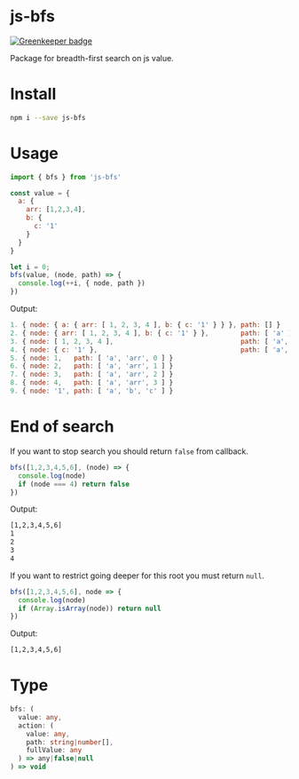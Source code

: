 # js-bfs

[![Greenkeeper badge](https://badges.greenkeeper.io/whiteand/js-bfs.svg)](https://greenkeeper.io/)

Package for breadth-first search on js value.

# Install

```bash
npm i --save js-bfs
```

# Usage

```javascript
import { bfs } from 'js-bfs'

const value = {
  a: {
    arr: [1,2,3,4],
    b: {
      c: '1'
    }
  }
}

let i = 0;
bfs(value, (node, path) => {
  console.log(++i, { node, path })
})
```

Output:
```javascript
1. { node: { a: { arr: [ 1, 2, 3, 4 ], b: { c: '1' } } }, path: [] }
2. { node: { arr: [ 1, 2, 3, 4 ], b: { c: '1' } },        path: [ 'a' ] }
3. { node: [ 1, 2, 3, 4 ],                                path: [ 'a', 'arr' ] }
4. { node: { c: '1' },                                    path: [ 'a', 'b' ] }
5. { node: 1,   path: [ 'a', 'arr', 0 ] }
6. { node: 2,   path: [ 'a', 'arr', 1 ] }
7. { node: 3,   path: [ 'a', 'arr', 2 ] }
8. { node: 4,   path: [ 'a', 'arr', 3 ] }
9. { node: '1', path: [ 'a', 'b', 'c' ] }
```

# End of search

If you want to stop search you should return `false` from callback.

```javascript
bfs([1,2,3,4,5,6], (node) => {
  console.log(node)
  if (node === 4) return false
})
```
Output:
```bash
[1,2,3,4,5,6]
1
2
3
4
```

If you want to restrict going deeper for this root you must return `null`.
```javascript
bfs([1,2,3,4,5,6], node => {
  console.log(node)
  if (Array.isArray(node)) return null
})
```
Output:
```bash
[1,2,3,4,5,6]
```

# Type

```typescript
bfs: (
  value: any,
  action: (
    value: any,
    path: string|number[],
    fullValue: any
  ) => any|false|null
) => void
```